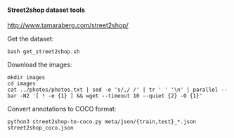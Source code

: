 #### Street2shop dataset tools

http://www.tamaraberg.com/street2shop/

Get the dataset:
```
bash get_street2shop.sh
```

Download the images:
```
mkdir images
cd images
cat ../photos/photos.txt | sed -e 's/,/ /' | tr ' ' '\n' | parallel --bar -N2 '[ ! -e {1} ] && wget --timeout 10 --quiet {2} -O {1}'
```

Convert annotations to COCO format:

```
python3 street2shop-to-coco.py meta/json/{train,test}_*.json street2shop_coco.json
```
